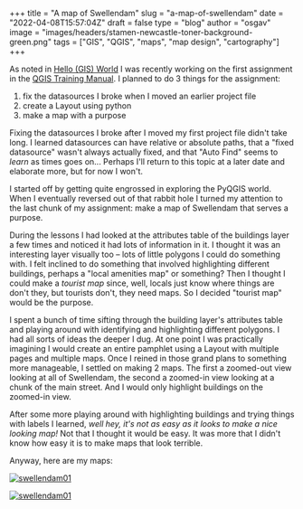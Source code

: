 
+++
title = "A map of Swellendam"
slug = "a-map-of-swellendam"
date = "2022-04-08T15:57:04Z"
draft = false
type = "blog"
author = "osgav"
image = "images/headers/stamen-newcastle-toner-background-green.png"
tags = ["GIS", "QGIS", "maps", "map design", "cartography"]
+++

As noted in [Hello (GIS) World](/blog/hello-gis-world.html) I was recently working on the first assignment in the [QGIS Training Manual](https://docs.qgis.org/3.16/en/docs/training_manual/index.html). I planned to do 3 things for the assignment:

<!--more-->

1. fix the datasources I broke when I moved an earlier project file
2. create a Layout using python
3. make a map with a purpose

Fixing the datasources I broke after I moved my first project file didn't take long. I learned datasources can have relative or absolute paths, that a "fixed datasource" wasn't always actually fixed, and that "Auto Find" seems to *learn* as times goes on... Perhaps I'll return to this topic at a later date and elaborate more, but for now I won't.

I started off by getting quite engrossed in exploring the PyQGIS world. When I eventually reversed out of that rabbit hole I turned my attention to the last chunk of my assignment: make a map of Swellendam that serves a purpose.

During the lessons I had looked at the attributes table of the buildings layer a few times and noticed it had lots of information in it. I thought it was an interesting layer visually too – lots of little polygons I could do something with. I felt inclined to do something that involved highlighting different buildings, perhaps a "local amenities map" or something? Then I thought I could make a *tourist map* since, well, locals just know where things are don't they, but tourists don't, they need maps. So I decided "tourist map" would be the purpose.

I spent a bunch of time sifting through the building layer's attributes table and playing around with identifying and highlighting different polygons. I had all sorts of ideas the deeper I dug. At one point I was practically imagining I would create an entire pamphlet using a Layout with multiple pages and multiple maps. Once I reined in those grand plans to something more manageable, I settled on making 2 maps. The first a zoomed-out view looking at all of Swellendam, the second a zoomed-in view looking at a chunk of the main street. And I would only highlight buildings on the zoomed-in view.

After some more playing around with highlighting buildings and trying things with labels I learned, *well hey, it's not as easy as it looks to make a nice looking map!* Not that I thought it would be easy. It was more that I didn't know how easy it is to make maps that look terrible. 

Anyway, here are my maps:

[![swellendam01](/images/posts/a-map-of-swellendam/swellendam-01-web.png)](/images/posts/a-map-of-swellendam/swellendam-01-full.png)

[![swellendam01](/images/posts/a-map-of-swellendam/swellendam-02-web.png)](/images/posts/a-map-of-swellendam/swellendam-02-full.png)

